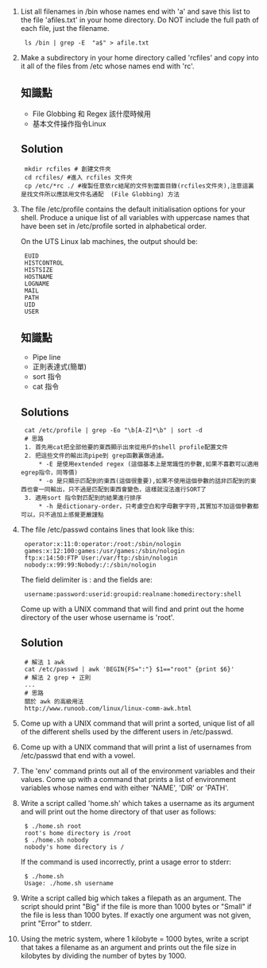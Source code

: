 1. List all filenames in /bin whose names end with 'a' and save this list to the file 'afiles.txt' in your home directory. Do NOT include the full path of each file, just the filename.
        
        ls /bin | grep -E  "a$" > afile.txt

2. Make a subdirectory in your home directory called 'rcfiles' and copy into it all of the files from /etc whose names end with 'rc'.
    ## 知識點
    * File Globbing 和 Regex 該什麼時候用
    * 基本文件操作指令Linux  
    ## Solution
        
        mkdir rcfiles # 創建文件夾
        cd rcfiles/ #進入 rcfiles 文件夾
        cp /etc/*rc ./ #複製任意依rc結尾的文件到當面目錄(rcfiles文件夾),注意這裏是找文件所以應該用文件名通配  (File Globbing) 方法

3. The file /etc/profile contains the default initialisation options for your shell.
    Produce a unique list of all variables with uppercase names that have been set
    in /etc/profile sorted in alphabetical order.

    On the UTS Linux lab machines, the output should be:

        EUID
        HISTCONTROL
        HISTSIZE
        HOSTNAME
        LOGNAME
        MAIL
        PATH
        UID
        USER
    ## 知識點
    * Pipe line
    * 正則表達式(簡單)
    * sort 指令
    * cat 指令
    ## Solutions
        cat /etc/profile | grep -Eo "\b[A-Z]*\b" | sort -d
        # 思路
        1. 首先用cat把全部他要的東西顯示出來從用戶的shell profile配置文件
        2. 把這些文件的輸出流pipe到 grep函數裏做過濾。
            * -E 是使用extended regex (這個基本上是常識性的參數,如果不喜歡可以適用egrep指令，同等價)
            * -o 是只顯示匹配到的東西(這個很重要),如果不使用這個參數的話非匹配到的東西也會一同輸出，只不過是匹配到東西會變色，這樣就沒法進行SORT了
        3. 適用sort 指令對匹配到的結果進行排序
            * -h 是dictionary-order，只考慮空白和字母數字字符,其實加不加這個參數都可以，只不過加上感覺更嚴謹點


4. The file /etc/passwd contains lines that look like this:

        operator:x:11:0:operator:/root:/sbin/nologin
        games:x:12:100:games:/usr/games:/sbin/nologin
        ftp:x:14:50:FTP User:/var/ftp:/sbin/nologin
        nobody:x:99:99:Nobody:/:/sbin/nologin
    The field delimiter is : and the fields are:

        username:password:userid:groupid:realname:homedirectory:shell
    Come up with a UNIX command that will find and print out the home directory of
    the user whose username is 'root'.
    ## Solution
        # 解法 1 awk
        cat /etc/passwd | awk 'BEGIN{FS=":"} $1=="root" {print $6}'
        # 解法 2 grep + 正則
        ...
        # 思路
        關於 awk 的高級用法
        http://www.runoob.com/linux/linux-comm-awk.html

5. Come up with a UNIX command that will print a sorted, unique list of all of the different shells used by the different users in /etc/passwd.

6. Come up with a UNIX command that will print a list of usernames from /etc/passwd that end with a vowel.

7. The 'env' command prints out all of the environment variables and their values. Come up with a command that prints a list of environment variables whose names end with either 'NAME', 'DIR' or 'PATH'.

8. Write a script called 'home.sh' which takes a username as its argument and will print out the home directory of that user as follows:

        $ ./home.sh root
        root's home directory is /root
        $ ./home.sh nobody
        nobody's home directory is /
    If the command is used incorrectly, print a usage error to stderr:

        $ ./home.sh
        Usage: ./home.sh username

9. Write a script called big which takes a filepath as an argument. The script should print "Big" if the file is more than 1000 bytes or "Small" if the file is less than 1000 bytes. If exactly one argument was not given, print "Error" to stderr.

10. Using the metric system, where 1 kilobyte = 1000 bytes, write a script that takes a filename as an argument and prints out the file size in kilobytes by dividing the number of bytes by 1000.
